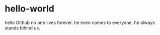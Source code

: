 # hello-world
hello Github
no one lives forever.
he even comes to everyone.
he always stands bihind us.
